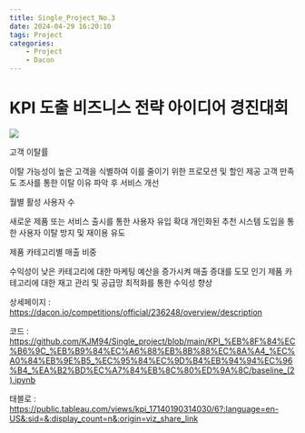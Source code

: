 ```yaml
---
title: Single_Project_No.3
date: 2024-04-29 16:20:10
tags: Project
categories:
    - Project
    - Dacon
---
```

# KPI 도출 비즈니스 전략 아이디어 경진대회

![](/image/kpii.png)

고객 이탈률

이탈 가능성이 높은 고객을 식별하여 이를 줄이기 위한 프로모션 및 할인 제공
고객 만족도 조사를 통한 이탈 이유 파악 후 서비스 개선

월별 활성 사용자 수

새로운 제품 또는 서비스 출시를 통한 사용자 유입 확대
개인화된 추천 시스템 도입을 통한 사용자 이탈 방지 및 재이용 유도

제품 카테고리별 매출 비중

수익성이 낮은 카테고리에 대한 마케팅 예산을 증가시켜 매출 증대를 도모
인기 제품 카테고리에 대한 재고 관리 및 공급망 최적화를 통한 수익성 향상

상세페이지 : https://dacon.io/competitions/official/236248/overview/description

코드 : https://github.com/KJM94/Single_project/blob/main/KPI_%EB%8F%84%EC%B6%9C_%EB%B9%84%EC%A6%88%EB%8B%88%EC%8A%A4_%EC%A0%84%EB%9E%B5_%EC%95%84%EC%9D%B4%EB%94%94%EC%96%B4_%EA%B2%BD%EC%A7%84%EB%8C%80%ED%9A%8C/baseline_(2).ipynb

태블로 : https://public.tableau.com/views/kpi_17140190314030/6?:language=en-US&:sid=&:display_count=n&:origin=viz_share_link


